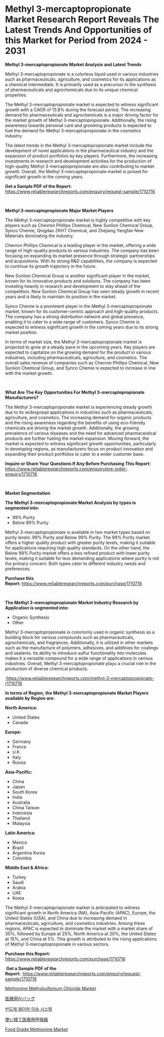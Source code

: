 <p><h1>Methyl 3-mercaptopropionate Market Research Report Reveals The Latest Trends And Opportunities of this Market for Period from 2024 - 2031</h1></p><p><strong>Methyl 3-mercaptopropionate Market Analysis and Latest Trends</strong></p>
<p><p>Methyl 3-mercaptopropionate is a colorless liquid used in various industries such as pharmaceuticals, agriculture, and cosmetics for its applications as a chemical intermediate. It is primarily used as a precursor in the synthesis of pharmaceuticals and agrochemicals due to its unique chemical properties.</p><p>The Methyl 3-mercaptopropionate market is expected to witness significant growth with a CAGR of 13.8% during the forecast period. The increasing demand for pharmaceuticals and agrochemicals is a major driving factor for the market growth of Methyl 3-mercaptopropionate. Additionally, the rising awareness towards personal care and grooming products is expected to fuel the demand for Methyl 3-mercaptopropionate in the cosmetics industry.</p><p>The latest trends in the Methyl 3-mercaptopropionate market include the development of novel applications in the pharmaceutical industry and the expansion of product portfolios by key players. Furthermore, the increasing investments in research and development activities for the production of high-quality Methyl 3-mercaptopropionate are also contributing to market growth. Overall, the Methyl 3-mercaptopropionate market is poised for significant growth in the coming years.</p></p>
<p><strong>Get a Sample PDF of the Report:&nbsp;</strong> <a href="https://www.reliableresearchreports.com/enquiry/request-sample/1710716">https://www.reliableresearchreports.com/enquiry/request-sample/1710716</a></p>
<p>&nbsp;</p>
<p><strong>Methyl 3-mercaptopropionate Major Market Players</strong></p>
<p><p>The Methyl 3-mercaptopropionate market is highly competitive with key players such as Chevron Phillips Chemical, New Sunlion Chemical Group, Synco Chemie, Qingdao ZKHT Chemical, and Zhejiang Yangfan New Materials dominating the industry.</p><p>Chevron Phillips Chemical is a leading player in the market, offering a wide range of high-quality products to various industries. The company has been focusing on expanding its market presence through strategic partnerships and acquisitions. With its strong R&D capabilities, the company is expected to continue its growth trajectory in the future.</p><p>New Sunlion Chemical Group is another significant player in the market, known for its innovative products and solutions. The company has been investing heavily in research and development to stay ahead of the competition. New Sunlion Chemical Group has seen steady growth in recent years and is likely to maintain its position in the market.</p><p>Synco Chemie is a prominent player in the Methyl 3-mercaptopropionate market, known for its customer-centric approach and high-quality products. The company has a strong distribution network and global presence, enabling it to cater to a wide range of customers. Synco Chemie is expected to witness significant growth in the coming years due to its strong market position.</p><p>In terms of market size, the Methyl 3-mercaptopropionate market is projected to grow at a steady pace in the upcoming years. Key players are expected to capitalize on the growing demand for the product in various industries, including pharmaceuticals, agriculture, and cosmetics. The overall sales revenue of companies such as Chevron Phillips Chemical, New Sunlion Chemical Group, and Synco Chemie is expected to increase in line with the market growth.</p></p>
<p>&nbsp;</p>
<p><strong>What Are The Key Opportunities For Methyl 3-mercaptopropionate Manufacturers?</strong></p>
<p><p>The Methyl 3-mercaptopropionate market is experiencing steady growth due to its widespread applications in industries such as pharmaceuticals, agriculture, and cosmetics. The increasing demand for organic products and the rising awareness regarding the benefits of using eco-friendly chemicals are driving the market growth. Additionally, the growing prevalence of various diseases and the need for advanced pharmaceutical products are further fueling the market expansion. Moving forward, the market is expected to witness significant growth opportunities, particularly in developing regions, as manufacturers focus on product innovation and expanding their product portfolios to cater to a wider customer base.</p></p>
<p><strong>Inquire or Share Your Questions If Any Before Purchasing This Report:</strong> <a href="https://www.reliableresearchreports.com/enquiry/pre-order-enquiry/1710716">https://www.reliableresearchreports.com/enquiry/pre-order-enquiry/1710716</a></p>
<p>&nbsp;</p>
<p><strong>Market Segmentation</strong></p>
<p><strong>The Methyl 3-mercaptopropionate Market Analysis by types is segmented into:</strong></p>
<p><ul><li>99% Purity</li><li>Below 99% Purity</li></ul></p>
<p><p>Methyl 3-mercaptopropionate is available in two market types based on purity levels: 99% Purity and Below 99% Purity. The 99% Purity market offers a higher quality product with greater purity levels, making it suitable for applications requiring high quality standards. On the other hand, the Below 99% Purity market offers a less refined product with lower purity levels, making it suitable for less demanding applications where purity is not the primary concern. Both types cater to different industry needs and preferences.</p></p>
<p><strong>Purchase this Report:&nbsp;</strong><a href="https://www.reliableresearchreports.com/purchase/1710716">https://www.reliableresearchreports.com/purchase/1710716</a></p>
<p>&nbsp;</p>
<p><strong>The Methyl 3-mercaptopropionate Market Industry Research by Application is segmented into:</strong></p>
<p><ul><li>Organic Synthesis</li><li>Other</li></ul></p>
<p><p>Methyl 3-mercaptopropionate is commonly used in organic synthesis as a building block for various compounds such as pharmaceuticals, agrochemicals, and fragrances. Additionally, it is utilized in other markets such as the manufacture of polymers, adhesives, and additives for coatings and sealants. Its ability to introduce sulfur functionality into molecules makes it a versatile compound for a wide range of applications in various industries. Overall, Methyl 3-mercaptopropionate plays a crucial role in the production of diverse chemical products.</p></p>
<p><a href="https://www.reliableresearchreports.com/methyl-3-mercaptopropionate-r1710716">&nbsp;https://www.reliableresearchreports.com/methyl-3-mercaptopropionate-r1710716</a></p>
<p><strong>In terms of Region, the Methyl 3-mercaptopropionate Market Players available by Region are:</strong></p>
<p>
    <p> <strong> North America: </strong>
        <ul>
            <li>United States</li>
            <li>Canada</li>
        </ul>
        </p> 
    <p> <strong> Europe: </strong>
        <ul>
            <li>Germany</li>
            <li>France</li>
            <li>U.K.</li>
            <li>Italy</li>
            <li>Russia</li>
        </ul>
        </p> 
    <p> <strong> Asia-Pacific: </strong>
        <ul>
            <li>China</li>
            <li>Japan</li>
            <li>South Korea</li>
            <li>India</li>
            <li>Australia</li>
            <li>China Taiwan</li>
            <li>Indonesia</li>
            <li>Thailand</li>
            <li>Malaysia</li>
        </ul>
        </p> 
    <p> <strong> Latin America: </strong>
        <ul>
            <li>Mexico</li>
            <li>Brazil</li>
            <li>Argentina Korea</li>
            <li>Colombia</li>
        </ul>
        </p> 
    <p> <strong> Middle East & Africa: </strong>
        <ul>
            <li>Turkey</li>
            <li>Saudi</li>
            <li>Arabia</li>
            <li>UAE</li>
            <li>Korea</li>
        </ul>
    </p>
    </p>
<p><p>The Methyl 3-mercaptopropionate market is anticipated to witness significant growth in North America (NA), Asia-Pacific (APAC), Europe, the United States (USA), and China due to increasing demand in pharmaceuticals, agriculture, and cosmetics industries. Among these regions, APAC is expected to dominate the market with a market share of 35%, followed by Europe at 25%, North America at 20%, the United States at 15%, and China at 5%. This growth is attributed to the rising applications of Methyl 3-mercaptopropionate in various sectors.</p></p>
<p><strong>Purchase this Report: </strong><a href="https://www.reliableresearchreports.com/purchase/1710716">https://www.reliableresearchreports.com/purchase/1710716</a></p>
<p>&nbsp;<strong>Get a Sample PDF of the Report:&nbsp;&nbsp;</strong><a href="https://www.reliableresearchreports.com/enquiry/request-sample/1710716">https://www.reliableresearchreports.com/enquiry/request-sample/1710716</a></p>
<p><strong></strong></p>
<p><p><a href="https://github.com/Hazelklievgspy6vdcsmu106w/Market-Research-Report-List-2/blob/main/methionine-methylsulfonium-chloride-market.md">Methionine Methylsulfonium Chloride Market</a></p><p><a href="https://github.com/mcbeesbxa270/Market-Research-Report-List-2/blob/main/2597094126513.md">医療用IVバッグ</a></p><p><a href="https://github.com/raap8632/Market-Research-Report-List-1/blob/main/1395289123496.md">반도체 웨이퍼 이송 시스템</a></p><p><a href="https://github.com/EmoryYundt1935/Market-Research-Report-List-2/blob/main/1267332126514.md">使い捨て医療用呼吸器</a></p><p><a href="https://github.com/lubmix/Market-Research-Report-List-3/blob/main/food-grade-methionine-market.md">Food Grade Methionine Market</a></p></p>
